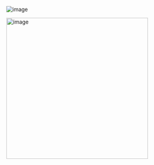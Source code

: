 ![image](https://github.com/MohithGowdaa/CMPE277_IOS-UnitConverterApp/assets/57209823/ad94a630-8aa8-4331-a458-01e80c021c04)

<img width="372" alt="image" src="https://github.com/MohithGowdaa/CMPE277_IOS-UnitConverterApp/assets/57209823/d42b556d-8ef8-4869-95ef-4d3c212e88cb">



